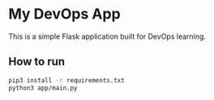 # My DevOps App

This is a simple Flask application built for DevOps learning.

## How to run

```bash
pip3 install -r requirements.txt
python3 app/main.py

